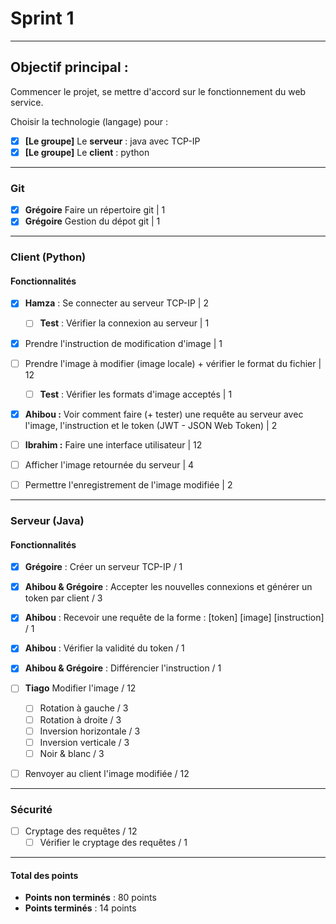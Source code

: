 # Sprint 1

---

## Objectif principal : 
Commencer le projet, se mettre d'accord sur le fonctionnement du web service.

Choisir la technologie (langage) pour :
- [X] **[Le groupe]** Le **serveur** : java avec TCP-IP
- [X] **[Le groupe]** Le **client** : python

---

### Git
- [x] **Grégoire** Faire un répertoire git | 1
- [x] **Grégoire** Gestion du dépot git | 1

---

### Client (Python)

#### Fonctionnalités
- [X] **Hamza** : Se connecter au serveur TCP-IP | 2
  - [ ] **Test** : Vérifier la connexion au serveur | 1

- [X] Prendre l'instruction de modification d'image | 1

- [ ] Prendre l'image à modifier (image locale) + vérifier le format du fichier | 12
  - [ ] **Test** : Vérifier les formats d'image acceptés | 1

- [X] **Ahibou :** Voir comment faire (+ tester) une requête au serveur avec l'image, l'instruction et le token (JWT - JSON Web Token) | 2

- [ ] **Ibrahim :** Faire une interface utilisateur | 12

- [ ] Afficher l'image retournée du serveur | 4

- [ ] Permettre l'enregistrement de l'image modifiée | 2

---

### Serveur (Java)

#### Fonctionnalités
- [x] **Grégoire** : Créer un serveur TCP-IP / 1

- [X] **Ahibou & Grégoire** : Accepter les nouvelles connexions et générer un token par client / 3

- [X] **Ahibou** : Recevoir une requête de la forme : [token] [image] [instruction] / 1

- [X] **Ahibou** : Vérifier la validité du token / 1

- [X] **Ahibou & Grégoire** : Différencier l'instruction / 1

- [ ] **Tiago** Modifier l'image / 12
  - [ ] Rotation à gauche / 3
  - [ ] Rotation à droite / 3
  - [ ] Inversion horizontale / 3
  - [ ] Inversion verticale / 3
  - [ ] Noir & blanc / 3

- [ ] Renvoyer au client l'image modifiée / 12

---

### Sécurité
- [ ] Cryptage des requêtes / 12
  - [ ] Vérifier le cryptage des requêtes / 1

---

#### Total des points
- **Points non terminés** : 80 points
- **Points terminés** : 14 points

